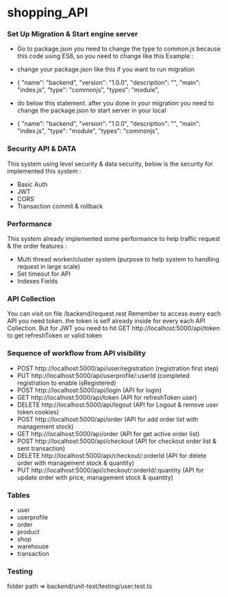 # shopping_API

### Set Up Migration & Start engine server
- Go to package.json you need to change the type to common.js because this code using ES6, so you need to change like this Example :
- change your package.json like this if you want to run migration
- {
    "name": "backend",
    "version": "1.0.0",
    "description": "",
    "main": "index.js",
    "type": "commonjs", 
    "types": "module", 

- do below this statement. after you done in your migration you need to change the package.json to start server in your local  
- {
    "name": "backend",
    "version": "1.0.0",
    "description": "",
    "main": "index.js",
    "type": "module",
    "types": "commonjs",

### Security API & DATA
This system using level security & data security, below is the security for implemented this system :
- Basic Auth
- JWT
- CORS
- Transaction commit & rollback

### Performance 
This system already implemented some performance to help traffic request & the order features :
- Multi thread worker/cluster system (purpose to help system to handling request in large scale)
- Set timeout for API
- Indexes Fields

### API Collection
You can visit on file /backend/request.rest
Remember to access every each API you need token. the token is self already inside for every each API Collection. But for JWT you need to hit GET http://localhost:5000/api/token to get refreshToken or valid token

### Sequence of workflow from API visibility
- POST http://localhost:5000/api/user/registration (registration first step)
- PUT http://localhost:5000/api/userprofile/:userId (completed registration to enable isRegistered)
- POST http://localhost:5000/api/login (API for login)
- GET http://localhost:5000/api/token (API for refreshToken user)
- DELETE http://localhost:5000/api/logout (API for Logout & remove user token cookies)
- POST http://localhost:5000/api/order (API for add order list with management stock)
- GET http://localhost:5000/api/order (API for get active order list)
- POST http://localhost:5000/api/checkout (API for checkout order list & sent transaction)
- DELETE http://localhost:5000/api/checkout/:orderId (API for delete order with management stock & quantity)
- PUT http://localhost:5000/api/checkout/:orderId/:quantity (API for update order with price, management stock & quantity)

### Tables 
- user
- userprofile
- order
- product
- shop
- warehouse
- transaction

### Testing
folder path => backend/unit-test/testing/user.test.ts
